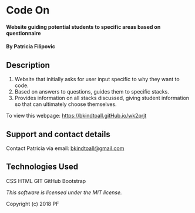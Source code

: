 # Code On

#### Website guiding potential students to specific areas based on questionnaire

#### By Patricia Filipovic

## Description

 1. Website that initially asks for user input specific to why they want to code.
 2. Based on answers to questions, guides them to specific stacks.
 3. Provides information on all stacks discussed, giving student information so that can ultimately choose themselves.



To view this webpage:
https://bkindtoall.gitHub.io/wk2prjt

## Support and contact details

Contact Patricia via email: bkindtoall@gmail.com

## Technologies Used

CSS
HTML
GIT
GitHub
Bootstrap

*This software is licensed under the MIT license.*

Copyright (c) 2018 PF
